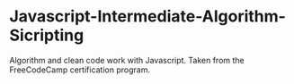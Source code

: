 # Javascript-Intermediate-Algorithm-Sicripting
Algorithm and clean code work with Javascript. Taken from the FreeCodeCamp certification program.

